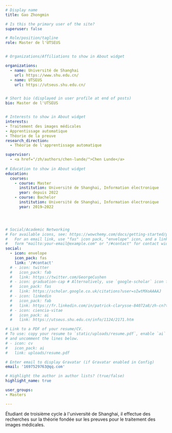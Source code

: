 ```yaml
---
# Display name
title: Gao Zhongmin

# Is this the primary user of the site?
superuser: false

# Role/position/tagline
role: Master de l'UTSEUS


# Organizations/Affiliations to show in About widget

organizations:
  - name: Université de Shanghai
    url: https://www.shu.edu.cn/
  - name: UTSEUS
    url: https://utseus.shu.edu.cn/ 


# Short bio (displayed in user profile at end of posts)
bio: Master de l'UTSEUS


# Interests to show in About widget
interests:
- Traitement des images médicales
- Apprentissage automatique
- Théorie de la preuve
research_direction:
  - Théorie de l'apprentissage automatique 

supervisor:
  - <a href="/zh/authors/chen-lunde/">Chen Lunde</a>
  
# Education to show in About widget
education:
  courses:
    - course: Master
      institution: Université de Shanghai, Information électronique
      year: depuis 2022
    - course: Bachelor
      institution: Université de Shanghai, Information électronique
      year: 2019–2022




# Social/Academic Networking
# For available icons, see: https://wowchemy.com/docs/getting-started/page-builder/#icons
#   For an email link, use "fas" icon pack, "envelope" icon, and a link in the
#   form "mailto:your-email@example.com" or "/#contact" for contact widget.
social:
  - icon: envelope
    icon_pack: fas
    link: '/#contact'
  # - icon: twitter
  #   icon_pack: fab
  #   link: https://twitter.com/GeorgeCushen
  # - icon: graduation-cap # Alternatively, use `google-scholar` icon from `ai` icon pack
  #   icon_pack: fas
  #   link: https://scholar.google.co.uk/citations?user=sIwtMXoAAAAJ
  # - icon: linkedin
  #   icon_pack: fab
  #   link: https://fr.linkedin.com/in/patrick-clarysse-84072a8/zh-cn?trk=people-guest_people_search-card
  # - icon: ciencia-vitae
  #   icon_pack: ai
  #   link: https://utseus.shu.edu.cn/info/1124/2171.htm

# Link to a PDF of your resume/CV.
# To use: copy your resume to `static/uploads/resume.pdf`, enable `ai` icons in `params.toml`,
# and uncomment the lines below.
# - icon: cv
#   icon_pack: ai
#   link: uploads/resume.pdf

# Enter email to display Gravatar (if Gravatar enabled in Config)
email: '1697529763@qq.com'

# Highlight the author in author lists? (true/false)
highlight_name: true

user_groups:
- Masters

---
```


Étudiant de troisième cycle à l'université de Shanghai, il effectue des recherches sur la théorie fondée sur les preuves pour le traitement des images médicales.

